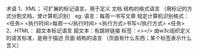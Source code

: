 术语
1、XML；
         可扩展的标记语言，用于定义  文档   结构的格式语言
        （用标记的方式分割文档，使计算机识别）
      eg:
        语言：每周一书写文章
        规定计算机识别格式：
        <任务>
          <执行时间>每周一</执行时间>
          <执行方式>书写</执行方式>
        <任务>
2、HTML：
        超文本标记语言
        超文本：有跳转链接
        标签：<></>
        由w3c组织定义的语言标准，是用于描述   页面   结构的语言
        （页面有什么东西；某个标签表示什么含义）







        